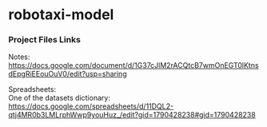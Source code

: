 # robotaxi-model

### Project Files Links

Notes:
https://docs.google.com/document/d/1G37cJlM2rACQtcB7wmOnEGT0lKtnsdEpgRiEEouOuV0/edit?usp=sharing

Spreadsheets:  
One of the datasets dictionary: https://docs.google.com/spreadsheets/d/11DQL2-qtj4MR0b3LMLrphWwp9youHuz_/edit?gid=1790428238#gid=1790428238
